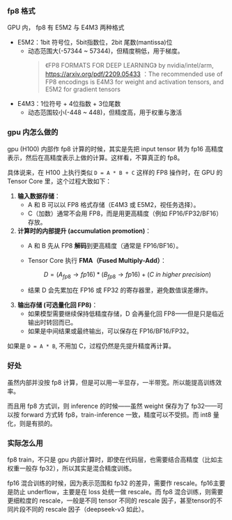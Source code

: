 ### fp8 格式

GPU 内， fp8 有 E5M2 与 E4M3 两种格式
- E5M2：1bit 符号位，5bit指数位，2bit 尾数(mantissa)位
  - 动态范围大(-57344 ~ 57344)，但精度稍低，用于梯度。
    > 《FP8 FORMATS FOR DEEP LEARNING》 by nvidia/intel/arm, https://arxiv.org/pdf/2209.05433  ：The recommended use of FP8 encodings is E4M3 for weight and activation tensors, and E5M2 for gradient tensors 
- E4M3：1位符号 + 4位指数 + 3位尾数
  - 动态范围较小(-448 ~ 448)，但精度高，用于权重与激活

### gpu 内怎么做的

gpu (H100) 内部作 fp8 计算的时候，其实是先把 input tensor 转为 fp16 高精度表示，然后在高精度表示上做的计算。这样看，不算真正的 fp8。

具体说来，在 H100 上执行类似 `D = A * B + C` 这样的 FP8 操作时，在 GPU 的 Tensor Core 里，这个过程大致如下：

1. **输入数据存储**：
   * A 和 B 可以以 FP8 格式存储（E4M3 或 E5M2，视任务选择）。
   * C（加数）通常不会用 FP8，而是用更高精度（例如 FP16/FP32/BF16）存放。
2. **计算时的内部提升 (accumulation promotion)**：
   * A 和 B 先从 FP8 **解码**到更高精度（通常是 FP16/BF16）。
   * Tensor Core 执行 **FMA（Fused Multiply-Add）**：

     $$
     D = (A_{fp8} \to fp16) * (B_{fp8} \to fp16) + (C \ in \ higher\ precision)
     $$
   * 结果 D 会先累加在 FP16 或 FP32 的寄存器里，避免数值误差爆炸。
3. **输出存储 (可选量化回 FP8)**：
   * 如果模型需要继续保持低精度存储，D 会再量化回 FP8——但是只是临近输出时转回而已。
   * 如果是中间结果或最终输出，可以保存在 FP16/BF16/FP32。

如果是 `D = A * B`, 不用加 C，过程仍然是先提升精度再计算。

### 好处

虽然内部并没按 fp8 计算，但是可以用一半显存，一半带宽。所以能提高训练效率。

而且用 fp8 方式训，则 inference 的时候——虽然 weight 保存为了 fp32——可以按 forward 方式转 fp8，train-inference 一致，精度可以不受损。而 int8 量化，则是有损的。

### 实际怎么用

fp8 train，不只是 gpu 内部计算时，即使在代码层，也需要结合高精度（比如主权重一般存 fp32），所以其实是混合精度训练。

fp16 混合训练的时候，因为表示范围和 fp32 的差异，需要作 rescale。fp16主要是防止 underflow，主要是在 loss 处统一做 rescale。而 fp8 混合训练，则需要更细粒度的 rescale，一般是不同 tensor 不同的 rescale 因子，甚至tensor的不同片段不同的 rescale 因子（deepseek-v3 如此）。
